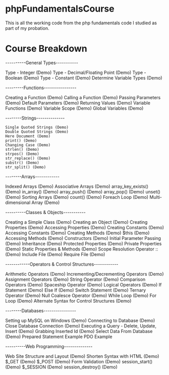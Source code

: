 # phpFundamentalsCourse
This is all the working code from the php fundamentals code I studied as part of my probation. 

# Course Breakdown

----------General Types-----------

  Type - Integer (Demo)
  Type - Decimal/Floating Point (Demo)
  Type - Boolean (Demo)
  Type - Constant (Demo)
  Determine Variable Types (Demo)

---------Functions----------------

  Creating a Function (Demo)
  Calling a Function (Demo)
	Passing Parameters (Demo)
	Default Parameters (Demo)
	Returning Values (Demo)
	Variable Functions (Demo)
	Variable Scope (Demo)
  Global Variables (Demo)

--------Strings--------------

	Single Quoted Strings (Demo)
	Double Quoted Strings (Demo)
	Here Document (Demo)
	print() (Demo)
	Changing Case (Demo)
	strlen() (Demo)
	strpos() (Demo)
	str_replace() (Demo)
	substr() (Demo)
	str_split() (Demo)

--------Arrays------------

  Indexed Arrays (Demo)
  Associative Arrays (Demo)
  array_key_exists() (Demo)
  in_array() (Demo)
  array_push() (Demo)
  array_pop() (Demo)
  unset() (Demo)
  Sorting Arrays (Demo)
  count() (Demo)
  Foreach Loop (Demo)
  Multi-dimensional Array (Demo)

----------Classes & Objects-----------

  Creating a Simple Class (Demo)
  Creating an Object (Demo)
  Creating Properties (Demo)
  Accessing Properties (Demo)
  Creating Constants (Demo)
  Accessing Constants (Demo)
  Creating Methods (Demo)
  $this (Demo)
  Accessing Methods (Demo)
  Constructors (Demo)
  Initial Parameter Passing (Demo)
  Inheritance (Demo)
  Protected Properties (Demo)
  Private Properties (Demo)
  Static Properties & Methods (Demo)
  Scope Resolution Operator :: (Demo)
  Include File (Demo)
  Require File (Demo)

------------Operators & Control Structures------------

  Arithmetic Operators (Demo)
  Incrementing/Decrementing Operators (Demo)
  Assignment Operators (Demo)
  String Operator (Demo)
  Comparison Operators (Demo)
  Spaceship Operator (Demo)
  Logical Operators (Demo)
  If Statement (Demo)
  Else If (Demo)
  Switch Statement (Demo)
  Ternary Operator (Demo)
  Null Coalesce Operator (Demo)	
  While Loop (Demo)
  For Loop (Demo)
  Alternate Syntax for Control Structures (Demo)

--------Databases----------------

  Setting up MySQL on Windows (Demo)
  Connecting to Database (Demo)
  Close Database Connection (Demo)
  Executing a Query - Delete, Update, Insert (Demo)
  Grabbing Inserted Id (Demo)
  Select Data From Database (Demo)
  Prepared Statement Example
  PDO Example

----------Web Programming--------------

  Web Site Structure and Layout (Demo)
  Shorten Syntax with HTML (Demo)
  $_GET (Demo)
  $_POST (Demo)
  Form Validation (Demo)
  session_start() (Demo)
  $_SESSION (Demo)
  session_destroy() (Demo)
